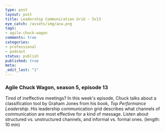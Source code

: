 ```yaml
---
type: post
layout: post
title: Leadership Communication Grid - 5x13
eye_catch: /assets/img/acw.png
tags:
- agile-chuck-wagon
comments: true
categories:
- professional
- podcast
status: publish
published: true
meta:
_edit_last: "1"
---
```


### Agile Chuck Wagon, season 5, episode 13

Tired of ineffective meetings? In this week's episode, Chuck talks about a classification tool by Graham Jones from his book, _Top Performance Leadership_. His leadership communication grid describes what channels of communication are most effective for a kind of message. Listen about structured vs. unstructured channels, and informal vs. formal ones. (length: 10 min)
